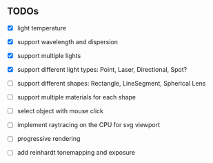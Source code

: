 ## TODOs
- [x] light temperature
- [x] support wavelength and dispersion

- [x] support multiple lights
- [x] support different light types: Point, Laser, Directional, Spot?
- [ ] support different shapes: Rectangle, LineSegment, Spherical Lens
- [ ] support multiple materials for each shape
- [ ] select object with mouse click
- [ ] implement raytracing on the CPU for svg viewport
- [ ] progressive rendering
- [ ] add reinhardt tonemapping and exposure